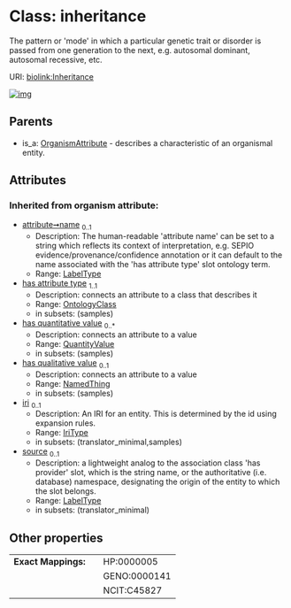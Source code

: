 
# Class: inheritance


The pattern or 'mode' in which a particular genetic trait or disorder is passed from one generation to the next, e.g. autosomal dominant, autosomal recessive, etc.

URI: [biolink:Inheritance](https://w3id.org/biolink/vocab/Inheritance)


[![img](https://yuml.me/diagram/nofunky;dir:TB/class/[QuantityValue],[OrganismAttribute],[OntologyClass],[NamedThing],[OrganismAttribute]^-[Inheritance&#124;name(i):label_type%20%3F;iri(i):iri_type%20%3F;source(i):label_type%20%3F])](https://yuml.me/diagram/nofunky;dir:TB/class/[QuantityValue],[OrganismAttribute],[OntologyClass],[NamedThing],[OrganismAttribute]^-[Inheritance&#124;name(i):label_type%20%3F;iri(i):iri_type%20%3F;source(i):label_type%20%3F])

## Parents

 *  is_a: [OrganismAttribute](OrganismAttribute.md) - describes a characteristic of an organismal entity.

## Attributes


### Inherited from organism attribute:

 * [attribute➞name](attribute_name.md)  <sub>0..1</sub>
     * Description: The human-readable 'attribute name' can be set to a string which reflects its context of interpretation, e.g. SEPIO evidence/provenance/confidence annotation or it can default to the name associated with the 'has attribute type' slot ontology term.
     * Range: [LabelType](types/LabelType.md)
 * [has attribute type](has_attribute_type.md)  <sub>1..1</sub>
     * Description: connects an attribute to a class that describes it
     * Range: [OntologyClass](OntologyClass.md)
     * in subsets: (samples)
 * [has quantitative value](has_quantitative_value.md)  <sub>0..\*</sub>
     * Description: connects an attribute to a value
     * Range: [QuantityValue](QuantityValue.md)
     * in subsets: (samples)
 * [has qualitative value](has_qualitative_value.md)  <sub>0..1</sub>
     * Description: connects an attribute to a value
     * Range: [NamedThing](NamedThing.md)
     * in subsets: (samples)
 * [iri](iri.md)  <sub>0..1</sub>
     * Description: An IRI for an entity. This is determined by the id using expansion rules.
     * Range: [IriType](types/IriType.md)
     * in subsets: (translator_minimal,samples)
 * [source](source.md)  <sub>0..1</sub>
     * Description: a lightweight analog to the association class 'has provider' slot, which is the string name, or the authoritative (i.e. database) namespace, designating the origin of the entity to which the slot belongs.
     * Range: [LabelType](types/LabelType.md)
     * in subsets: (translator_minimal)

## Other properties

|  |  |  |
| --- | --- | --- |
| **Exact Mappings:** | | HP:0000005 |
|  | | GENO:0000141 |
|  | | NCIT:C45827 |

